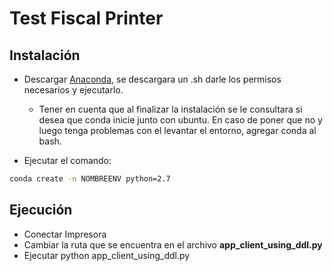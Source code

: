 # Test Fiscal Printer

## Instalación

* Descargar [Anaconda](https://www.anaconda.com/), se descargara un .sh darle los permisos necesarios y ejecutarlo.
  * Tener en cuenta que al finalizar la instalación se le consultara si desea que conda inicie junto con ubuntu. En caso de poner que no y luego tenga problemas con el levantar el entorno, agregar conda al bash.

* Ejecutar el comando:
```bash
conda create -n NOMBREENV python=2.7
```
## Ejecución

* Conectar Impresora
* Cambiar la ruta que se encuentra en el archivo <b>app_client_using_ddl.py</b>
* Ejecutar python app_client_using_ddl.py
